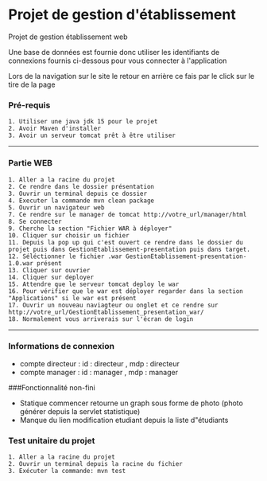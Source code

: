 # Projet de gestion d'établissement

Projet de gestion établissement web 

Une base de données est fournie donc utiliser les identifiants de connexions fournis ci-dessous pour vous connecter à l'application

Lors de la navigation sur le site le retour en arrière ce fais par le click sur le tire de la page


 ### Pré-requis
 
    1. Utiliser une java jdk 15 pour le projet
    2. Avoir Maven d'installer
    3. Avoir un serveur tomcat prêt à être utiliser 
 
    
---
### Partie WEB 

    1. Aller a la racine du projet 
    2. Ce rendre dans le dossier présentation
    3. Ouvrir un terminal depuis ce dossier
    4. Executer la commande mvn clean package
    5. Ouvrir un navigateur web 
    7. Ce rendre sur le manager de tomcat http://votre_url/manager/html
    8. Se connecter
    9. Cherche la section "Fichier WAR à déployer"
    10. Cliquer sur choisir un fichier
    11. Depuis la pop up qui c'est ouvert ce rendre dans le dossier du projet puis dans GestionEtablissement-presentation puis dans target. 
    12. Séléctionner le fichier .war GestionEtablissement-presentation-1.0.war présent
    13. Cliquer sur ouvrier
    14. Cliquer sur deployer
    15. Attendre que le serveur tomcat deploy le war
    16. Pour vérifier que le war est déployer regarder dans la section "Applications" si le war est présent
    17. Ouvrir un nouveau naviagteur ou onglet et ce rendre sur http://votre_url/GestionEtablissement_presentation_war/
    18. Normalement vous arriverais sur l'écran de login
---

### Informations de connexion
* compte directeur : id : directeur , mdp : directeur 
* compte manager : id : manager , mdp : manager 


###Fonctionnalité non-fini 

* Statique commencer retourne un graph sous forme de photo (photo générer depuis la servlet statistique)
* Manque du lien modification etudiant depuis la liste d"étudiants

### Test unitaire du projet

    1. Aller a la racine du projet
    2. Ouvrir un terminal depuis la racine du fichier
    3. Exécuter la commande: mvn test